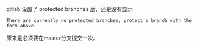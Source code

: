 
gitlab 设置了 protected branches 后，还是没有显示

```
There are currently no protected branches, protect a branch with the form above.
```


原来是必须要在master分支提交一次。



